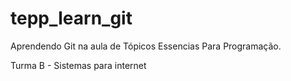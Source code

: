 # tepp_learn_git
Aprendendo Git na aula de  Tópicos Essencias Para Programação.


Turma B - Sistemas para internet
